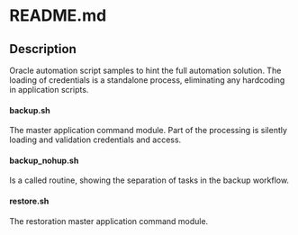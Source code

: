 # README.md #
## Description ##
 Oracle automation script samples to hint the full automation solution. The loading of credentials is a standalone process, eliminating any hardcoding in application scripts.

 #### backup.sh ####
 The master application command module. Part of the processing is silently loading and validation credentials and access.
 
 #### backup_nohup.sh ####
 Is a called routine, showing the separation of tasks in the backup workflow.
 
 #### restore.sh ####
 The restoration master application command module.
